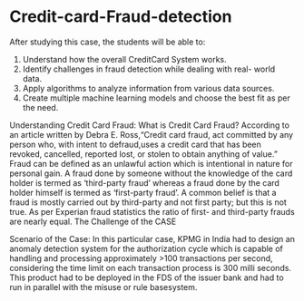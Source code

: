 # Credit-card-Fraud-detection

After studying this case, the students will
be able to:
1. Understand how the overall CreditCard System works.
2. Identify challenges in fraud detection while dealing with real-
world data.
3. Apply algorithms to analyze information from various data
sources.
4. Create multiple machine learning models and choose the best fit as per
the need.

Understanding Credit Card Fraud:
What is Credit Card Fraud?
According to an article written by Debra E. Ross,“Credit card fraud, act committed by any person who, with intent to defraud,uses a credit card that has been revoked, cancelled, reported lost, or stolen to obtain anything of value.”
Fraud can be defined as an unlawful action which is intentional in nature for personal gain. A fraud done by someone without the knowledge of the card holder is termed as ‘third-party fraud’ whereas a fraud done by the card holder himself is termed as ‘first-party fraud’. A common belief is that a fraud is mostly carried out by third-party and not first party; but this is not true. As per Experian fraud statistics the ratio of first- and third-party frauds are nearly equal.
The Challenge of the CASE

Scenario of the Case:
In this particular case, KPMG in India had to design an anomaly detection system for the authorization cycle which is capable of handling and processing approximately >100 transactions per second, considering the time limit on each transaction process is 300 milli seconds. This product had to be deployed in the FDS of the issuer bank and had to run in parallel with the misuse or rule basesystem.





